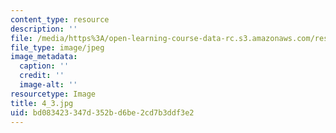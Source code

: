 ```yaml
---
content_type: resource
description: ''
file: /media/https%3A/open-learning-course-data-rc.s3.amazonaws.com/res-18-006-calculus-revisited-single-variable-calculus-fall-2010/bd083423347d352bd6be2cd7b3ddf3e2_4_3.jpg
file_type: image/jpeg
image_metadata:
  caption: ''
  credit: ''
  image-alt: ''
resourcetype: Image
title: 4_3.jpg
uid: bd083423-347d-352b-d6be-2cd7b3ddf3e2
---
```

